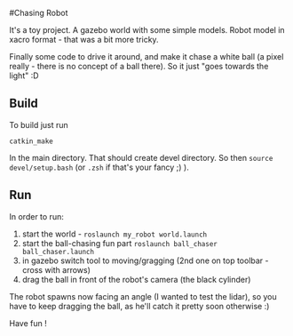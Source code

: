 #Chasing Robot

It's a toy project. A gazebo world with some simple models. Robot model in xacro format - that was a bit more tricky.

Finally some code to drive it around, and make it chase a white ball (a pixel really - there is no concept of a ball there).
So it just "goes towards the light" :D

## Build

To build just run
```
catkin_make
```

In the main directory. That should create devel directory. So then `source devel/setup.bash` (or `.zsh` if that's your fancy ;) ).


## Run

In order to run:
1) start the world - `roslaunch my_robot world.launch`
2) start the ball-chasing fun part `roslaunch ball_chaser ball_chaser.launch`
3) in gazebo switch tool to moving/gragging (2nd one on top toolbar - cross with arrows)
4) drag the ball in front of the robot's camera (the black cylinder)

The robot spawns now facing an angle (I wanted to test the lidar), so you have to keep dragging the ball, as he'll catch it pretty soon otherwise :)


Have fun !